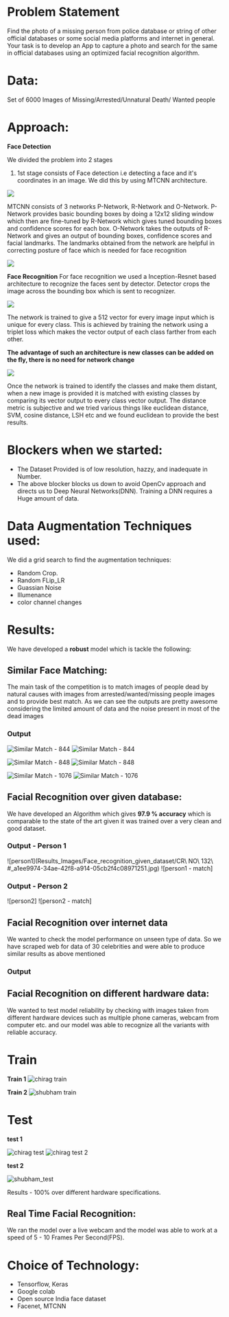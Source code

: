 # Problem Statement

Find the photo of a missing person from police database or string of other official databases or some social media platforms and internet in general. Your task is to develop an App to capture a photo and search for the same in official databases using an optimized facial recognition algorithm.

# Data:

Set of 6000 Images of Missing/Arrested/Unnatural Death/ Wanted people

# Approach:

**Face Detection**

We divided the problem into 2 stages
1. 1st stage consists of Face detection i.e detecting a face and it's coordinates in an image. We did this by using MTCNN architecture.

![](https://miro.medium.com/max/2506/1*ICM3jnRB1unY6G5ZRGorfg.png)

MTCNN consists of 3 networks P-Network, R-Network and O-Network. P-Network provides basic bounding boxes by doing a 12x12 sliding window which then are fine-tuned by R-Network which gives tuned bounding boxes and confidence scores for each box. O-Network takes the outputs of R-Network and gives an output of bounding boxes, confidence scores and facial landmarks. 
The landmarks obtained from the network are helpful in correcting posture of face which is needed for face recognition

![](https://3qeqpr26caki16dnhd19sv6by6v-wpengine.netdna-ssl.com/wp-content/uploads/2019/03/Pipeline-for-the-Multi-Task-Cascaded-Convolutional-Neural-Network-862x1024.png)

**Face Recognition**
For face recognition we used a Inception-Resnet based architecture to recognize the faces sent by detector. Detector crops the image across the bounding box which is sent to recognizer.

![](https://1.bp.blogspot.com/-O7AznVGY9js/V8cV_wKKsMI/AAAAAAAABKQ/maO7n2w3dT4Pkcmk7wgGqiSX5FUW2sfZgCLcB/s1600/image00.png)

The network is trained to give a 512 vector for every image input which is unique for every class. This is achieved by training the network using a triplet loss which makes the vector output of each class farther from each other. 

**The advantage of such an architecture is new classes can be added on the fly, there is no need for network change**

![](https://miro.medium.com/max/2480/1*lR_73E22fvaOfR5pzfOkdQ.png)

Once the network is trained to identify the classes and make them distant, when a new image is provided it is matched with existing classes by comparing its vector output to every class vector output. The distance metric is subjective and we tried various things like euclidean distance, SVM, cosine distance, LSH etc and we found euclidean to provide the best results.

# Blockers when we started:

*  The Dataset Provided is of low resolution, hazzy, and inadequate in Number. 
*  The above blocker blocks us down to avoid OpenCv approach and directs us to Deep Neural Networks(DNN). Training a DNN requires a Huge amount of data. 

# Data Augmentation Techniques used:

We did a grid search to find the augmentation techniques:
* Random Crop.
* Random FLip_LR
* Guassian Noise
* Illumenance
* color channel changes

# Results:

We have developed a **robust** model which is tackle the following:

## Similar Face Matching:

The main task of the competition is to match images of people dead by natural causes with images from arrested/wanted/missing people images and to provide best match. As we can see the outputs are pretty awesome considering the limited amount of data and the noise present in most of the dead images

### Output
![Similar Match - 844](Results_Images/Similarity_Matching/844.png)
![Similar Match - 844](Results_Images/Similarity_Matching/844_t.png)

![Similar Match - 848](Results_Images/Similarity_Matching/848.png)
![Similar Match - 848](Results_Images/Similarity_Matching/848_t.png)

![Similar Match - 1076](Results_Images/Similarity_Matching/1076.png)
![Similar Match - 1076](Results_Images/Similarity_Matching/1076_t.png)

## Facial Recognition over given database:

We have developed an Algorithm which gives **97.9 % accuracy**  which is comparable to the state of the art given it was trained over a very clean and good dataset. 

### Output - Person 1
![person1](Results_Images/Face_recognition_given_dataset/CR\ NO\ 132\ #_a1ee9974-34ae-42f8-a914-05cb2f4c08971251.jpg)
![person1 - match]

### Output - Person 2
![person2]
![person2 - match]

## Facial Recognition over internet data

We wanted to check the model performance on unseen type of data. So we have scraped web for data of 30 celebrities and were able to produce similar results as above mentioned

### Output


## Facial Recognition on different hardware data:

We wanted to test model reliability by checking with images taken from different hardware devices such as multiple phone cameras, webcam from computer etc. and our model was able to recognize all the variants with reliable accuracy.

# Train

**Train 1**
![chirag train](Results_Images/Face_recognition_different_hardware/train/chirag/20191117_095752.jpg)

**Train 2**
![shubham train](Results_Images/Face_recognition_different_hardware/train/shubham/20191117_090952.jpg)

# Test

**test 1**

![chirag test](Results_Images/Face_recognition_different_hardware/test/chirag/2019-11-17-102234.jpg)
![chirag test 2](Results_Images/Face_recognition_different_hardware/test/chirag/2.jpg)

**test 2**

![shubham_test](KSP-IPH-2019-table30/Results_Images/Face_recognition_different_hardware/test/shubham/2019-11-17-091132.jpg)


Results - 100% over different hardware specifications.

## Real Time Facial Recognition:

We ran the model over a live webcam and the model was able to work at a speed of 5 - 10 Frames Per Second(FPS).

# Choice of Technology:
* Tensorflow, Keras
* Google colab
* Open source India face dataset
* Facenet, MTCNN
